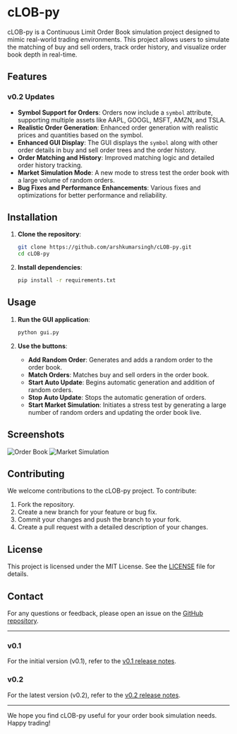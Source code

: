 # cLOB-py

cLOB-py is a Continuous Limit Order Book simulation project designed to mimic real-world trading environments. This project allows users to simulate the matching of buy and sell orders, track order history, and visualize order book depth in real-time.

## Features

### v0.2 Updates

- **Symbol Support for Orders**: Orders now include a `symbol` attribute, supporting multiple assets like AAPL, GOOGL, MSFT, AMZN, and TSLA.
- **Realistic Order Generation**: Enhanced order generation with realistic prices and quantities based on the symbol.
- **Enhanced GUI Display**: The GUI displays the `symbol` along with other order details in buy and sell order trees and the order history.
- **Order Matching and History**: Improved matching logic and detailed order history tracking.
- **Market Simulation Mode**: A new mode to stress test the order book with a large volume of random orders.
- **Bug Fixes and Performance Enhancements**: Various fixes and optimizations for better performance and reliability.

## Installation

1. **Clone the repository**:
    ```bash
    git clone https://github.com/arshkumarsingh/cLOB-py.git
    cd cLOB-py
    ```

2. **Install dependencies**:
    ```bash
    pip install -r requirements.txt
    ```

## Usage

1. **Run the GUI application**:
    ```bash
    python gui.py
    ```

2. **Use the buttons**:
    - **Add Random Order**: Generates and adds a random order to the order book.
    - **Match Orders**: Matches buy and sell orders in the order book.
    - **Start Auto Update**: Begins automatic generation and addition of random orders.
    - **Stop Auto Update**: Stops the automatic generation of orders.
    - **Start Market Simulation**: Initiates a stress test by generating a large number of random orders and updating the order book live.

## Screenshots

![Order Book](screenshots/order_book.png)
![Market Simulation](screenshots/market_simulation.png)

## Contributing

We welcome contributions to the cLOB-py project. To contribute:

1. Fork the repository.
2. Create a new branch for your feature or bug fix.
3. Commit your changes and push the branch to your fork.
4. Create a pull request with a detailed description of your changes.

## License

This project is licensed under the MIT License. See the [LICENSE](LICENSE) file for details.

## Contact

For any questions or feedback, please open an issue on the [GitHub repository](https://github.com/arshkumarsingh/cLOB-py).

---

### v0.1

For the initial version (v0.1), refer to the [v0.1 release notes](https://github.com/arshkumarsingh/cLOB-py/releases/tag/v0.1).

### v0.2

For the latest version (v0.2), refer to the [v0.2 release notes](https://github.com/arshkumarsingh/cLOB-py/releases/tag/v0.2).

---

We hope you find cLOB-py useful for your order book simulation needs. Happy trading!

